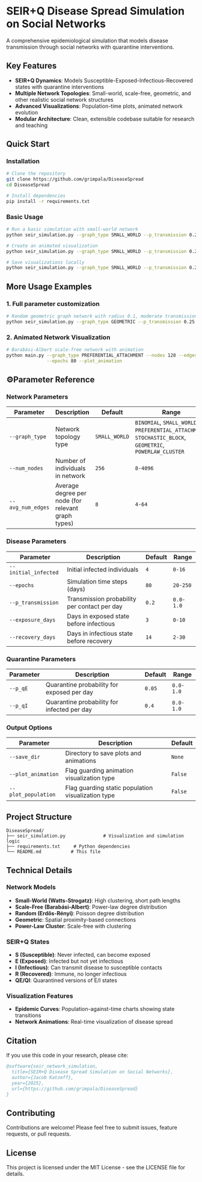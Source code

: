 # SEIR+Q Disease Spread Simulation on Social Networks

A comprehensive epidemiological simulation that models disease transmission through social networks with quarantine interventions. 

## Key Features

- **SEIR+Q Dynamics**: Models Susceptible-Exposed-Infectious-Recovered states with quarantine interventions
- **Multiple Network Topologies**: Small-world, scale-free, geometric, and other realistic social network structures
- **Advanced Visualizations**: Population-time plots, animated network evolution
- **Modular Architecture**: Clean, extensible codebase suitable for research and teaching

## Quick Start

### Installation

```bash
# Clone the repository
git clone https://github.com/grimpala/DiseaseSpread
cd DiseaseSpread

# Install dependencies
pip install -r requirements.txt
```

### Basic Usage

```bash
# Run a basic simulation with small-world network
python seir_simulation.py --graph_type SMALL_WORLD --p_transmission 0.25 --plot_population

# Create an animated visualization
python seir_simulation.py --graph_type SMALL_WORLD --p_transmission 0.25 --plot_animation

# Save visualizations locally
python seir_simulation.py --graph_type SMALL_WORLD --p_transmission 0.25 --plot_animation --plot_population --save_dir results/
```

## More Usage Examples

### 1. Full parameter customization
```bash
# Random geometric graph network with radius 0.1, moderate transmission and moderate quarantining
python seir_simulation.py --graph_type GEOMETRIC --p_transmission 0.25 --num_nodes 512 --avg_num_edges 8 --initial_infected 4 --epochs 120 --p_qE 0.01 --p_qI 0.3 --exposure_days 2 --recovery_days 7 --plot_animation --plot_population --save_dir results/
```

### 2. Animated Network Visualization
```bash
# Barabási-Albert scale-free network with animation
python main.py --graph_type PREFERENTIAL_ATTACHMENT --nodes 128 --edges 4 \
               --epochs 80 --plot_animation
```

## ⚙Parameter Reference

### Network Parameters
| Parameter         | Description                                        | Default | Range                                                                                                     |
|-------------------|----------------------------------------------------|---------|-----------------------------------------------------------------------------------------------------------|
| `--graph_type`    | Network topology type                              | `SMALL_WORLD` | `BINOMIAL`, `SMALL_WORLD`, `PREFERENTIAL_ATTACHMENT`, `STOCHASTIC_BLOCK`, `GEOMETRIC`, `POWERLAW_CLUSTER` |
| `--num_nodes`     | Number of individuals in network                   | `256` | `8-4096`                                                                                                  |
| `--avg_num_edges` | Average degree per node (for relevant graph types) | `8` | `4-64`                                                                                                    |

### Disease Parameters
| Parameter | Description | Default | Range     |
|-----------|-------------|---------|-----------|
| `--initial_infected` | Initial infected individuals | `4` | `0-16`    |
| `--epochs` | Simulation time steps (days) | `80` | `20-250`  |
| `--p_transmission` | Transmission probability per contact per day | `0.2` | `0.0-1.0` |
| `--exposure_days` | Days in exposed state before infectious | `3` | `0-10`    |
| `--recovery_days` | Days in infectious state before recovery | `14` | `2-30`    |

### Quarantine Parameters
| Parameter | Description | Default | Range |
|-----------|-------------|---------|-------|
| `--p_qE` | Quarantine probability for exposed per day | `0.05` | `0.0-1.0` |
| `--p_qI` | Quarantine probability for infected per day | `0.4` | `0.0-1.0` |

### Output Options
| Parameter           | Description                                        | Default |
|---------------------|----------------------------------------------------|---------|
| `--save_dir`        | Directory to save plots and animations             | `None`  |
| `--plot_animation`  | Flag guarding animation visualization type         | `False` |
| `--plot_population` | Flag guarding static population visualization type | `False` |

## Project Structure

```
DiseaseSpread/
├── seir_simulation.py              # Visualization and simulation logic
├── requirements.txt     # Python dependencies
└── README.md           # This file
```

## Technical Details

### Network Models
- **Small-World (Watts-Strogatz)**: High clustering, short path lengths
- **Scale-Free (Barabási-Albert)**: Power-law degree distribution
- **Random (Erdős-Rényi)**: Poisson degree distribution
- **Geometric**: Spatial proximity-based connections
- **Power-Law Cluster**: Scale-free with clustering

### SEIR+Q States
- **S (Susceptible)**: Never infected, can become exposed
- **E (Exposed)**: Infected but not yet infectious
- **I (Infectious)**: Can transmit disease to susceptible contacts
- **R (Recovered)**: Immune, no longer infectious
- **QE/QI**: Quarantined versions of E/I states

### Visualization Features
- **Epidemic Curves**: Population-against-time charts showing state transitions
- **Network Animations**: Real-time visualization of disease spread

## Citation

If you use this code in your research, please cite:

```bibtex
@software{seir_network_simulation,
  title={SEIR+Q Disease Spread Simulation on Social Networks},
  author={Jacob Katzeff},
  year={2025},
  url={https://github.com/grimpala/DiseaseSpread}
}
```

## Contributing

Contributions are welcome! Please feel free to submit issues, feature requests, or pull requests.

## License

This project is licensed under the MIT License - see the LICENSE file for details.